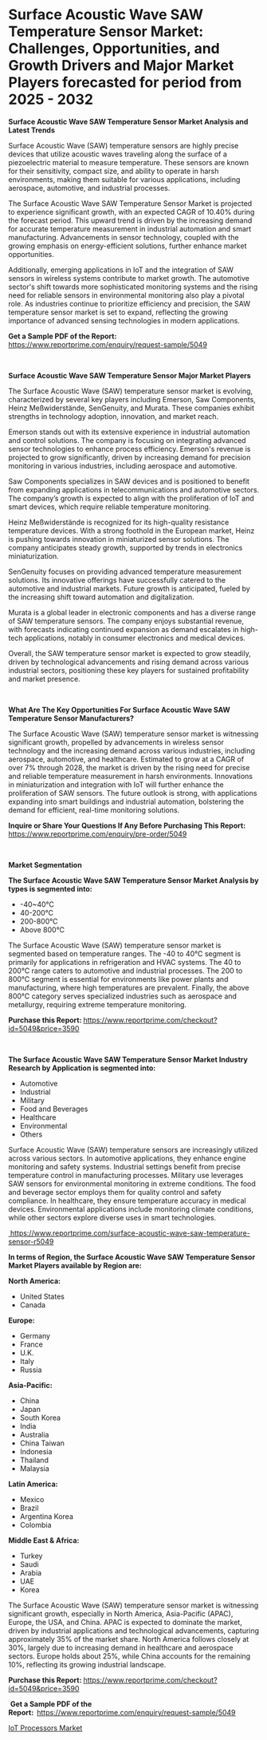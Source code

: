 <p><h1>Surface Acoustic Wave SAW Temperature Sensor Market: Challenges, Opportunities, and Growth Drivers and Major Market Players forecasted for period from 2025 - 2032</h1></p><p><strong>Surface Acoustic Wave SAW Temperature Sensor Market Analysis and Latest Trends</strong></p>
<p><p>Surface Acoustic Wave (SAW) temperature sensors are highly precise devices that utilize acoustic waves traveling along the surface of a piezoelectric material to measure temperature. These sensors are known for their sensitivity, compact size, and ability to operate in harsh environments, making them suitable for various applications, including aerospace, automotive, and industrial processes.</p><p>The Surface Acoustic Wave SAW Temperature Sensor Market is projected to experience significant growth, with an expected CAGR of 10.40% during the forecast period. This upward trend is driven by the increasing demand for accurate temperature measurement in industrial automation and smart manufacturing. Advancements in sensor technology, coupled with the growing emphasis on energy-efficient solutions, further enhance market opportunities.</p><p>Additionally, emerging applications in IoT and the integration of SAW sensors in wireless systems contribute to market growth. The automotive sector's shift towards more sophisticated monitoring systems and the rising need for reliable sensors in environmental monitoring also play a pivotal role. As industries continue to prioritize efficiency and precision, the SAW temperature sensor market is set to expand, reflecting the growing importance of advanced sensing technologies in modern applications.</p></p>
<p><strong>Get a Sample PDF of the Report:&nbsp;</strong> <a href="https://www.reportprime.com/enquiry/request-sample/5049?utm_campaign=3536&utm_medium=2&utm_source=Github&utm_content=ia&utm_term=19032025&utm_id=surface-acoustic-wave-saw-temperature-sensor">https://www.reportprime.com/enquiry/request-sample/5049</a></p>
<p>&nbsp;</p>
<p><strong>Surface Acoustic Wave SAW Temperature Sensor Major Market Players</strong></p>
<p><p>The Surface Acoustic Wave (SAW) temperature sensor market is evolving, characterized by several key players including Emerson, Saw Components, Heinz Meßwiderstände, SenGenuity, and Murata. These companies exhibit strengths in technology adoption, innovation, and market reach.</p><p>Emerson stands out with its extensive experience in industrial automation and control solutions. The company is focusing on integrating advanced sensor technologies to enhance process efficiency. Emerson's revenue is projected to grow significantly, driven by increasing demand for precision monitoring in various industries, including aerospace and automotive.</p><p>Saw Components specializes in SAW devices and is positioned to benefit from expanding applications in telecommunications and automotive sectors. The company’s growth is expected to align with the proliferation of IoT and smart devices, which require reliable temperature monitoring.</p><p>Heinz Meßwiderstände is recognized for its high-quality resistance temperature devices. With a strong foothold in the European market, Heinz is pushing towards innovation in miniaturized sensor solutions. The company anticipates steady growth, supported by trends in electronics miniaturization.</p><p>SenGenuity focuses on providing advanced temperature measurement solutions. Its innovative offerings have successfully catered to the automotive and industrial markets. Future growth is anticipated, fueled by the increasing shift toward automation and digitalization.</p><p>Murata is a global leader in electronic components and has a diverse range of SAW temperature sensors. The company enjoys substantial revenue, with forecasts indicating continued expansion as demand escalates in high-tech applications, notably in consumer electronics and medical devices.</p><p>Overall, the SAW temperature sensor market is expected to grow steadily, driven by technological advancements and rising demand across various industrial sectors, positioning these key players for sustained profitability and market presence.</p></p>
<p>&nbsp;</p>
<p><strong>What Are The Key Opportunities For Surface Acoustic Wave SAW Temperature Sensor Manufacturers?</strong></p>
<p><p>The Surface Acoustic Wave (SAW) temperature sensor market is witnessing significant growth, propelled by advancements in wireless sensor technology and the increasing demand across various industries, including aerospace, automotive, and healthcare. Estimated to grow at a CAGR of over 7% through 2028, the market is driven by the rising need for precise and reliable temperature measurement in harsh environments. Innovations in miniaturization and integration with IoT will further enhance the proliferation of SAW sensors. The future outlook is strong, with applications expanding into smart buildings and industrial automation, bolstering the demand for efficient, real-time monitoring solutions.</p></p>
<p><strong>Inquire or Share Your Questions If Any Before Purchasing This Report:</strong> <a href="https://www.reportprime.com/enquiry/pre-order/5049?utm_campaign=3536&utm_medium=2&utm_source=Github&utm_content=ia&utm_term=19032025&utm_id=surface-acoustic-wave-saw-temperature-sensor">https://www.reportprime.com/enquiry/pre-order/5049</a></p>
<p>&nbsp;</p>
<p><strong>Market Segmentation</strong></p>
<p><strong>The Surface Acoustic Wave SAW Temperature Sensor Market Analysis by types is segmented into:</strong></p>
<p><ul><li>-40~40℃</li><li>40-200℃</li><li>200-800℃</li><li>Above 800℃</li></ul></p>
<p><p>The Surface Acoustic Wave (SAW) temperature sensor market is segmented based on temperature ranges. The -40 to 40℃ segment is primarily for applications in refrigeration and HVAC systems. The 40 to 200℃ range caters to automotive and industrial processes. The 200 to 800℃ segment is essential for environments like power plants and manufacturing, where high temperatures are prevalent. Finally, the above 800℃ category serves specialized industries such as aerospace and metallurgy, requiring extreme temperature monitoring.</p></p>
<p><strong>Purchase this Report:&nbsp;</strong><a href="https://www.reportprime.com/checkout?id=5049&price=3590&utm_campaign=3536&utm_medium=2&utm_source=Github&utm_content=ia&utm_term=19032025&utm_id=surface-acoustic-wave-saw-temperature-sensor">https://www.reportprime.com/checkout?id=5049&price=3590</a></p>
<p>&nbsp;</p>
<p><strong>The Surface Acoustic Wave SAW Temperature Sensor Market Industry Research by Application is segmented into:</strong></p>
<p><ul><li>Automotive</li><li>Industrial</li><li>Military</li><li>Food and Beverages</li><li>Healthcare</li><li>Environmental</li><li>Others</li></ul></p>
<p><p>Surface Acoustic Wave (SAW) temperature sensors are increasingly utilized across various sectors. In automotive applications, they enhance engine monitoring and safety systems. Industrial settings benefit from precise temperature control in manufacturing processes. Military use leverages SAW sensors for environmental monitoring in extreme conditions. The food and beverage sector employs them for quality control and safety compliance. In healthcare, they ensure temperature accuracy in medical devices. Environmental applications include monitoring climate conditions, while other sectors explore diverse uses in smart technologies.</p></p>
<p><a href="https://www.reportprime.com/surface-acoustic-wave-saw-temperature-sensor-r5049?utm_campaign=3536&utm_medium=2&utm_source=Github&utm_content=ia&utm_term=19032025&utm_id=surface-acoustic-wave-saw-temperature-sensor">&nbsp;https://www.reportprime.com/surface-acoustic-wave-saw-temperature-sensor-r5049</a></p>
<p><strong>In terms of Region, the Surface Acoustic Wave SAW Temperature Sensor Market Players available by Region are:</strong></p>
<p>
    <p> <strong> North America: </strong>
        <ul>
            <li>United States</li>
            <li>Canada</li>
        </ul>
        </p> 
    <p> <strong> Europe: </strong>
        <ul>
            <li>Germany</li>
            <li>France</li>
            <li>U.K.</li>
            <li>Italy</li>
            <li>Russia</li>
        </ul>
        </p> 
    <p> <strong> Asia-Pacific: </strong>
        <ul>
            <li>China</li>
            <li>Japan</li>
            <li>South Korea</li>
            <li>India</li>
            <li>Australia</li>
            <li>China Taiwan</li>
            <li>Indonesia</li>
            <li>Thailand</li>
            <li>Malaysia</li>
        </ul>
        </p> 
    <p> <strong> Latin America: </strong>
        <ul>
            <li>Mexico</li>
            <li>Brazil</li>
            <li>Argentina Korea</li>
            <li>Colombia</li>
        </ul>
        </p> 
    <p> <strong> Middle East & Africa: </strong>
        <ul>
            <li>Turkey</li>
            <li>Saudi</li>
            <li>Arabia</li>
            <li>UAE</li>
            <li>Korea</li>
        </ul>
    </p>
    </p>
<p><p>The Surface Acoustic Wave (SAW) temperature sensor market is witnessing significant growth, especially in North America, Asia-Pacific (APAC), Europe, the USA, and China. APAC is expected to dominate the market, driven by industrial applications and technological advancements, capturing approximately 35% of the market share. North America follows closely at 30%, largely due to increasing demand in healthcare and aerospace sectors. Europe holds about 25%, while China accounts for the remaining 10%, reflecting its growing industrial landscape.</p></p>
<p><strong>Purchase this Report: </strong><a href="https://www.reportprime.com/checkout?id=5049&price=3590&utm_campaign=3536&utm_medium=2&utm_source=Github&utm_content=ia&utm_term=19032025&utm_id=surface-acoustic-wave-saw-temperature-sensor">https://www.reportprime.com/checkout?id=5049&price=3590</a></p>
<p>&nbsp;<strong>Get a Sample PDF of the Report:&nbsp;&nbsp;</strong><a href="https://www.reportprime.com/enquiry/request-sample/5049?utm_campaign=3536&utm_medium=2&utm_source=Github&utm_content=ia&utm_term=19032025&utm_id=surface-acoustic-wave-saw-temperature-sensor">https://www.reportprime.com/enquiry/request-sample/5049</a></p>
<p><strong></strong></p>
<p><p><a href="https://github.com/kukolkasimo5/Market-Research-Report-List-1/blob/main/iot-processors-market.md?utm_campaign=3536&utm_medium=2&utm_source=Github&utm_content=ia&utm_term=19032025&utm_id=surface-acoustic-wave-saw-temperature-sensor">IoT Processors Market</a></p></p>